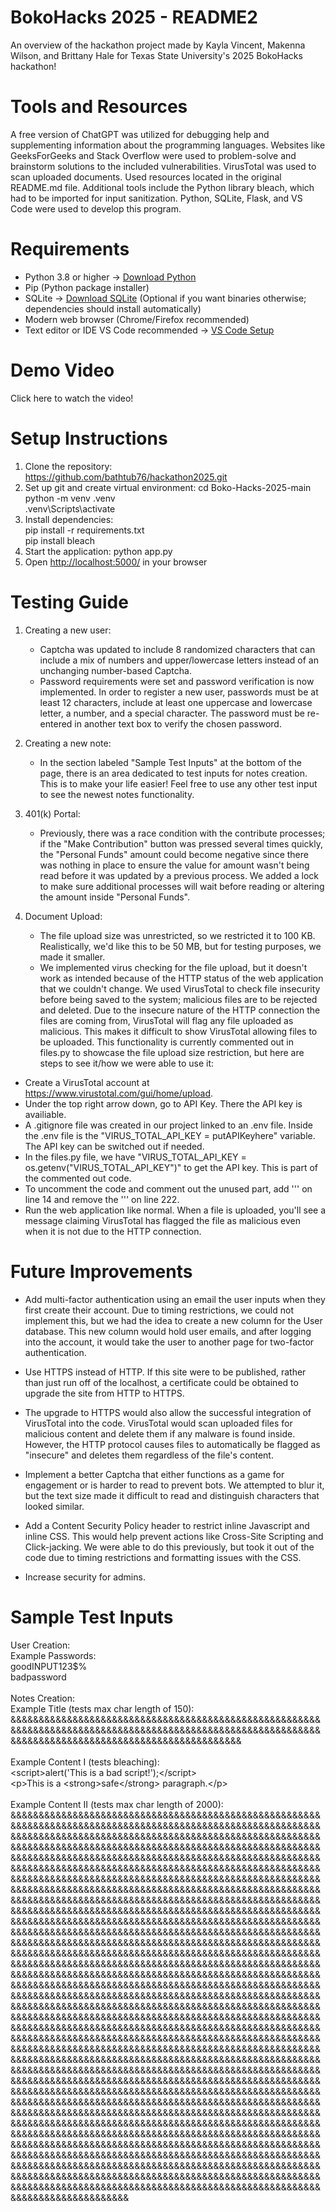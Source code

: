 ﻿# BokoHacks 2025 - README2
An overview of the hackathon project made by Kayla Vincent, Makenna Wilson, and Brittany Hale for Texas State University's 2025 BokoHacks hackathon!
# Tools and Resources
A free version of ChatGPT was utilized for debugging help and supplementing information about the programming languages. Websites like GeeksForGeeks and Stack Overflow were used to problem-solve and brainstorm solutions to the included vulnerabilities. VirusTotal was used to scan uploaded documents. Used resources located in the original README.md file. Additional tools include the Python library bleach, which had to be imported for input sanitization. Python, SQLite, Flask, and VS Code were used to develop this program.
# Requirements
- Python 3.8 or higher → <a href="https://www.python.org/downloads/">Download Python</a>
- Pip (Python package installer)
- SQLite → <a href="https://www.sqlite.org/download.html">Download SQLite</a> (Optional if you want binaries otherwise; dependencies should install automatically)
- Modern web browser (Chrome/Firefox recommended)
- Text editor or IDE VS Code recommended → <a href="https://code.visualstudio.com/docs/python/environments">VS Code Setup</a>
# Demo Video 
Click here to watch the video!
# Setup Instructions
1. Clone the repository:<br>
https://github.com/bathtub76/hackathon2025.git
2. Set up git and create virtual environment:
cd Boko-Hacks-2025-main<br>
python -m venv .venv<br>
.venv\Scripts\activate 
3. Install dependencies:<br>
pip install -r requirements.txt<br>
pip install bleach
4. Start the application:
python app.py
5. Open <a href="http://localhost:5000/">http://localhost:5000/</a> in your browser
# Testing Guide
1. Creating a new user:
   - Captcha was updated to include 8 randomized characters that can include a mix of numbers and upper/lowercase letters instead of an unchanging number-based Captcha.
   - Password requirements were set and password verification is now implemented. In order to register a new user, passwords must be at least 12 characters, include at least one uppercase and lowercase letter, a number, and a special character. The password must be re-entered in another text box to verify the chosen password.<br>
   
2. Creating a new note:
   - In the section labeled "Sample Test Inputs" at the bottom of the page, there is an area dedicated to test inputs for notes creation. This is to make your life easier! Feel free to use any other test input to see the newest notes functionality.<br>
        
3. 401(k) Portal:
   - Previously, there was a race condition with the contribute processes; if the "Make Contribution" button was pressed several times quickly, the "Personal Funds" amount could become negative since there was nothing in place to ensure the value for amount wasn't being read before it was updated by a previous process. We added a lock to make sure additional processes will wait before reading or altering the amount inside "Personal Funds".<br>
     
4. Document Upload:
   - The file upload size was unrestricted, so we restricted it to 100 KB. Realistically, we'd like this to be 50 MB, but for testing purposes, we made it smaller.
   - We implemented virus checking for the file upload, but it doesn't work as intended because of the HTTP status of the web application that we couldn't change. We used VirusTotal to check file insecurity before being saved to the system; malicious files are to be rejected and deleted. Due to the insecure nature of the HTTP connection the files are coming from, VirusTotal will flag any file uploaded as malicious. This makes it difficult to show VirusTotal allowing files to be uploaded. This functionality is currently commented out in files.py to showcase the file upload size restriction, but here are steps to see it/how we were able to use it:
     
  * Create a VirusTotal account at https://www.virustotal.com/gui/home/upload.
  * Under the top right arrow down, go to API Key. There the API key is availiable.
  * A .gitignore file was created in our project linked to an .env file. Inside the .env file is the "VIRUS_TOTAL_API_KEY = putAPIKeyhere" variable. The API key can be switched out if needed.
  * In the files.py file, we have "VIRUS_TOTAL_API_KEY = os.getenv("VIRUS_TOTAL_API_KEY")" to get the API key. This is part of the commented out code.
  * To uncomment the code and comment out the unused part, add ''' on line 14 and remove the ''' on line 222.
  * Run the web application like normal. When a file is uploaded, you'll see a message claiming VirusTotal has flagged the file as malicious even when it is not due to the HTTP connection.
    
# Future Improvements
- Add multi-factor authentication using an email the user inputs when they first create their account. Due to timing restrictions, we could not implement this, but we had the idea to create a new column for the User database. This new column would hold user emails, and after logging into the account, it would take the user to another page for two-factor authentication.
  
- Use HTTPS instead of HTTP. If this site were to be published, rather than just run off of the localhost, a certificate could be obtained to upgrade the site from HTTP to HTTPS.
  
- The upgrade to HTTPS would also allow the successful integration of VirusTotal into the code. VirusTotal would scan uploaded files for malicious content and delete them if any malware is found inside. However, the HTTP protocol causes files to automatically be flagged as "insecure" and deletes them regardless of the file's content.
  
- Implement a better Captcha that either functions as a game for engagement or is harder to read to prevent bots. We attempted to blur it, but the text size made it difficult to read and distinguish characters that looked similar. 
  
- Add a Content Security Policy header to restrict inline Javascript and inline CSS. This would help prevent actions like Cross-Site Scripting and Click-jacking. We were able to do this previously, but took it out of the code due to timing restrictions and formatting issues with the CSS.
  
- Increase security for admins.
  
# Sample Test Inputs
User Creation:<br>
Example Passwords:<br>
goodINPUT123$%<br>
badpassword<br><br>
Notes Creation:<br>
Example Title (tests max char length of 150): &&&&&&&&&&&&&&&&&&&&&&&&&&&&&&&&&&&&&&&&&&&&&&&&&&&&&&&&&&&&&&&&&&&&&&&&&&&&&&&&&&&&&&&&&&&&&&&&&&&&&&&&&&&&&&&&&&&&&&&&&&&&&&&&&&&&&&&&&&&&&&&&&&&&&&&<br><br>
Example Content I (tests bleaching):<br>
&lt;script&gt;alert(&#39;This is a bad script!&#39;);&lt;/script&gt;<br>
&lt;p&gt;This is a &lt;strong&gt;safe&lt;/strong&gt; paragraph.&lt;/p&gt;<br><br>
Example Content II (tests max char length of 2000):
&&&&&&&&&&&&&&&&&&&&&&&&&&&&&&&&&&&&&&&&&&&&&&&&&&&&&&&&&&&&&&&&&&&&&&&&&&&&&&&&&&&&&&&&&&&&&&&&&&&&&&&&&&&&&&&&&&&&&&&&&&&&&&&&&&&&&&&&&&&&&&&&&&&&&&&&&&&&&&&&&&&&&&&&&&&&&&&&&&&&&&&&&&&&&&&&&&&&&&&&&&&&&&&&&&&&&&&&&&&&&&&&&&&&&&&&&&&&&&&&&&&&&&&&&&&&&&&&&&&&&&&&&&&&&&&&&&&&&&&&&&&&&&&&&&&&&&&&&&&&&&&&&&&&&&&&&&&&&&&&&&&&&&&&&&&&&&&&&&&&&&&&&&&&&&&&&&&&&&&&&&&&&&&&&&&&&&&&&&&&&&&&&&&&&&&&&&&&&&&&&&&&&&&&&&&&&&&&&&&&&&&&&&&&&&&&&&&&&&&&&&&&&&&&&&&&&&&&&&&&&&&&&&&&&&&&&&&&&&&&&&&&&&&&&&&&&&&&&&&&&&&&&&&&&&&&&&&&&&&&&&&&&&&&&&&&&&&&&&&&&&&&&&&&&&&&&&&&&&&&&&&&&&&&&&&&&&&&&&&&&&&&&&&&&&&&&&&&&&&&&&&&&&&&&&&&&&&&&&&&&&&&&&&&&&&&&&&&&&&&&&&&&&&&&&&&&&&&&&&&&&&&&&&&&&&&&&&&&&&&&&&&&&&&&&&&&&&&&&&&&&&&&&&&&&&&&&&&&&&&&&&&&&&&&&&&&&&&&&&&&&&&&&&&&&&&&&&&&&&&&&&&&&&&&&&&&&&&&&&&&&&&&&&&&&&&&&&&&&&&&&&&&&&&&&&&&&&&&&&&&&&&&&&&&&&&&&&&&&&&&&&&&&&&&&&&&&&&&&&&&&&&&&&&&&&&&&&&&&&&&&&&&&&&&&&&&&&&&&&&&&&&&&&&&&&&&&&&&&&&&&&&&&&&&&&&&&&&&&&&&&&&&&&&&&&&&&&&&&&&&&&&&&&&&&&&&&&&&&&&&&&&&&&&&&&&&&&&&&&&&&&&&&&&&&&&&&&&&&&&&&&&&&&&&&&&&&&&&&&&&&&&&&&&&&&&&&&&&&&&&&&&&&&&&&&&&&&&&&&&&&&&&&&&&&&&&&&&&&&&&&&&&&&&&&&&&&&&&&&&&&&&&&&&&&&&&&&&&&&&&&&&&&&&&&&&&&&&&&&&&&&&&&&&&&&&&&&&&&&&&&&&&&&&&&&&&&&&&&&&&&&&&&&&&&&&&&&&&&&&&&&&&&&&&&&&&&&&&&&&&&&&&&&&&&&&&&&&&&&&&&&&&&&&&&&&&&&&&&&&&&&&&&&&&&&&&&&&&&&&&&&&&&&&&&&&&&&&&&&&&&&&&&&&&&&&&&&&&&&&&&&&&&&&&&&&&&&&&&&&&&&&&&&&&&&&&&&&&&&&&&&&&&&&&&&&&&&&&&&&&&&&&&&&&&&&&&&&&&&&&&&&&&&&&&&&&&&&&&&&&&&&&&&&&&&&&&&&&&&&&&&&&&&&&&&&&&&&&&&&&&&&&&&&&&&&&&&&&&&&&&&&&&&&&&&&&&&&&&&&&&&&&&&&&&&&&&&&&&&&&&&&&&&&&&&&&&&&&&&&&&&&&&&&&&&&&&&&&&&&&&&&&&&&&&&&&&&&&&&&&&&&&&&&&&&&&&&&&&&&&&&&&&&&&&&&&&&&&&&&&&&&&&&&&&&&&&&&&&&&&&&&&&&&&&&&&&&&&&&&&&&&&&&&&&&&&&&&&&&&&&&&&&&&&&&&&&&&&&&&&&&&&&&&&&&&&&&&&&&&&&&&&&&&&&&&&&&&&&&&&&&&&&&&&&&&&&&&&&&&&&&&&&&&&&&&&&&&&&&&&&&&&&&&&&&&&&&&&&&&&&&&&&&&&&&&&&&&&&&&&&&&&&&&&&&&&&&&&&&&&&&&&&&&&&&&&&&&&&&&&&&&&&&&&&&&&&&&&&&&&&&&&&&&&&&&&&&&&&&&&&&&&&&&&&&&&&&&&&&&&&&&&&&&&&&&&&&&&&&&&&&&&&&&&&&&&&&&&&&&&&&&&&&&&&&&&&&&&&&&&
